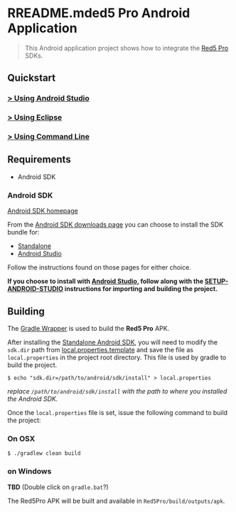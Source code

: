 RREADME.mded5 Pro Android Application
===

> This Android application project shows how to integrate the [Red5 Pro](http://red5pro.com) SDKs.

Quickstart
---

### [&gt; Using Android Studio](SETUP-ANDROID-STUDIO.md)

### [&gt; Using Eclipse](SETUP-ANDROID-ECLIPSE.md)

### [&gt; Using Command Line](#building)

Requirements
---

* Android SDK

### Android SDK
[Android SDK homepage](http://developer.android.com/sdk/index.html)

From the [Android SDK downloads page](http://developer.android.com/sdk/installing/index.html) you can choose to  install the SDK bundle for:

* [Standalone](http://developer.android.com/sdk/installing/index.html?pkg=tools) 
* [Android Studio](http://developer.android.com/sdk/installing/index.html?pkg=studio)

Follow the instructions found on those pages for either choice.

**If you choose to install with [Android Studio](http://developer.android.com/sdk/index.html), follow along with the [SETUP-ANDROID-STUDIO](SETUP-ANDROID-STUDIO.md) instructions for importing and building the project.**

Building
---

The [Gradle Wrapper](https://gradle.org/docs/current/userguide/gradle_wrapper.html) is used to build the **Red5 Pro** APK.

After installing the [Standalone Android SDK](http://developer.android.com/sdk/installing/index.html?pkg=tools), you will need to modify the `sdk.dir` path from [local.properties.template](local.properties.template) and save the file as `local.properties` in the project root directory. This file is used by gradle to build the project.

```
$ echo "sdk.dir=/path/to/android/sdk/install" > local.properties
```

_replace `/path/to/android/sdk/install` with the path to where you installed the Android SDK._

Once the `local.properties` file is set, issue the following command to build the project:

### On OSX
```
$ ./gradlew clean build
```

### on Windows
**TBD** (Double click on `gradle.bat`?)


The Red5Pro APK will be built and available in `Red5Pro/build/outputs/apk`.

